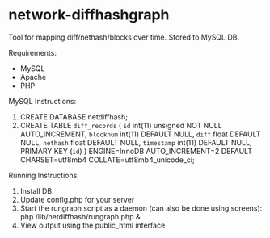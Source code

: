 network-diffhashgraph
=====================

Tool for mapping diff/nethash/blocks over time. Stored to MySQL DB.

Requirements:
- MySQL
- Apache
- PHP

MySQL Instructions:
1. CREATE DATABASE netdiffhash;
2. CREATE TABLE `diff_records` (
     `id` int(11) unsigned NOT NULL AUTO_INCREMENT,
     `blocknum` int(11) DEFAULT NULL,
     `diff` float DEFAULT NULL,
     `nethash` float DEFAULT NULL,
     `timestamp` int(11) DEFAULT NULL,
     PRIMARY KEY (`id`)
   ) ENGINE=InnoDB AUTO_INCREMENT=2 DEFAULT CHARSET=utf8mb4 COLLATE=utf8mb4_unicode_ci;

Running Instructions:
1. Install DB
2. Update config.php for your server
3. Start the rungraph script as a daemon (can also be done using screens): php /lib/netdiffhash/rungraph.php & 
4. View output using the public_html interface